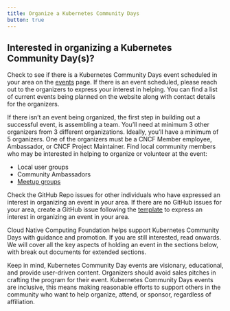 ```yaml
---
title: Organize a Kubernetes Community Days 
button: true
---
```


## Interested in organizing a Kubernetes Community Day(s)?

Check to see if there is a Kubernetes Community Days event scheduled in your area on the [events](/events/) page.  If there is an event scheduled, please reach out to the organizers to express your interest in helping. You can find a list of current events being planned on the website along with contact details for the organizers.

If there isn’t an event being organized, the first step in building out a successful event, is assembling a team. You’ll need at minimum 3 other organizers from 3 different organizations.  Ideally, you’ll have a minimum of 5 organizers. One of the organizers must be a CNCF Member employee, Ambassador, or CNCF Project Maintainer. Find local community members who may be interested in helping to organize or volunteer at the event:

* Local user groups
* Community Ambassadors
* [Meetup groups](https://meetups.cncf.io/)

Check the GitHub Repo issues for other individuals who have expressed an interest in organizing an event in your area. If there are no GitHub issues for your area, create a GitHub issue following the [template](https://github.com/cncf/kubernetes-community-days/issues/new) to express an interest in organizing an event in your area. 

Cloud Native Computing Foundation helps support Kubernetes Community Days with guidance and promotion. If you are still interested, read onwards. We will cover all the key aspects of holding an event in the sections below, with break out documents for extended sections. 

Keep in mind, Kubernetes Community Day events are visionary, educational, and provide user-driven content. Organizers should avoid sales pitches in crafting the program for their event. Kubernetes Community Days events are inclusive, this means making reasonable efforts to support others in the community who want to help organize, attend, or sponsor, regardless of affiliation.
